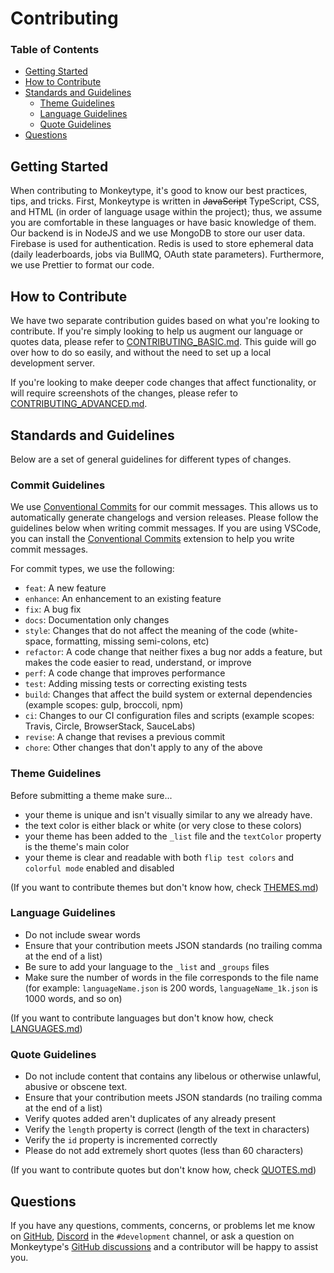 # Contributing

### **Table of Contents**

- [Getting Started](#getting-started)
- [How to Contribute](#how-to-contribute)
- [Standards and Guidelines](#standards-and-guidelines)
  - [Theme Guidelines](#theme-guidelines)
  - [Language Guidelines](#language-guidelines)
  - [Quote Guidelines](#quote-guidelines)
- [Questions](#questions)

## Getting Started

When contributing to Monkeytype, it's good to know our best practices, tips, and tricks. First, Monkeytype is written in ~~JavaScript~~ TypeScript, CSS, and HTML (in order of language usage within the project); thus, we assume you are comfortable in these languages or have basic knowledge of them. Our backend is in NodeJS and we use MongoDB to store our user data. Firebase is used for authentication. Redis is used to store ephemeral data (daily leaderboards, jobs via BullMQ, OAuth state parameters). Furthermore, we use Prettier to format our code.

## How to Contribute

We have two separate contribution guides based on what you're looking to contribute. If you're simply looking to help us augment our language or quotes data, please refer to [CONTRIBUTING_BASIC.md](./CONTRIBUTING_BASIC.md). This guide will go over how to do so easily, and without the need to set up a local development server.

If you're looking to make deeper code changes that affect functionality, or will require screenshots of the changes, please refer to [CONTRIBUTING_ADVANCED.md](./CONTRIBUTING_ADVANCED.md).

## Standards and Guidelines

Below are a set of general guidelines for different types of changes.

### Commit Guidelines

We use [Conventional Commits](https://www.conventionalcommits.org/en/v1.0.0/) for our commit messages. This allows us to automatically generate changelogs and version releases. Please follow the guidelines below when writing commit messages. If you are using VSCode, you can install the [Conventional Commits](https://marketplace.visualstudio.com/items?itemName=vivaxy.vscode-conventional-commits) extension to help you write commit messages.

For commit types, we use the following:

- `feat`: A new feature
- `enhance`: An enhancement to an existing feature
- `fix`: A bug fix
- `docs`: Documentation only changes
- `style`: Changes that do not affect the meaning of the code (white-space, formatting, missing semi-colons, etc)
- `refactor`: A code change that neither fixes a bug nor adds a feature, but makes the code easier to read, understand, or improve
- `perf`: A code change that improves performance
- `test`: Adding missing tests or correcting existing tests
- `build`: Changes that affect the build system or external dependencies (example scopes: gulp, broccoli, npm)
- `ci`: Changes to our CI configuration files and scripts (example scopes: Travis, Circle, BrowserStack, SauceLabs)
- `revise`: A change that revises a previous commit
- `chore`: Other changes that don't apply to any of the above

### Theme Guidelines

<!-- TODO: add screenshots to provide examples for dos and don'ts -->

Before submitting a theme make sure...

- your theme is unique and isn't visually similar to any we already have.
- the text color is either black or white (or very close to these colors)
- your theme has been added to the `_list` file and the `textColor` property is the theme's main color
- your theme is clear and readable with both `flip test colors` and `colorful mode` enabled and disabled

(If you want to contribute themes but don't know how, check [THEMES.md](./THEMES.md))

### Language Guidelines

- Do not include swear words
- Ensure that your contribution meets JSON standards (no trailing comma at the end of a list)
- Be sure to add your language to the `_list` and `_groups` files
- Make sure the number of words in the file corresponds to the file name (for example: `languageName.json` is 200 words, `languageName_1k.json` is 1000 words, and so on)

(If you want to contribute languages but don't know how, check [LANGUAGES.md](./LANGUAGES.md))

### Quote Guidelines

- Do not include content that contains any libelous or otherwise unlawful, abusive or obscene text.
- Ensure that your contribution meets JSON standards (no trailing comma at the end of a list)
- Verify quotes added aren't duplicates of any already present
- Verify the `length` property is correct (length of the text in characters)
- Verify the `id` property is incremented correctly
- Please do not add extremely short quotes (less than 60 characters)

(If you want to contribute quotes but don't know how, check [QUOTES.md](./QUOTES.md))

## Questions

If you have any questions, comments, concerns, or problems let me know on [GitHub](https://github.com/Miodec), [Discord](https://discord.gg/monkeytype) in the `#development` channel, or ask a question on Monkeytype's [GitHub discussions](https://github.com/monkeytypegame/monkeytype/discussions) and a contributor will be happy to assist you.
